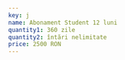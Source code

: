 ```yaml
---
key: j
name: Abonament Student 12 luni
quantity1: 360 zile
quantity2: întări nelimitate
price: 2500 RON
---
```

